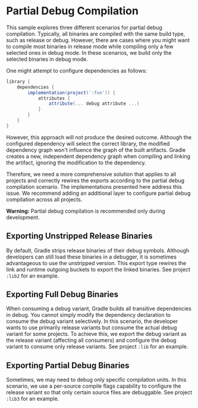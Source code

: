 # Partial Debug Compilation

This sample explores three different scenarios for partial debug compilation.
Typically, all binaries are compiled with the same build type, such as release or debug.
However, there are cases where you might want to compile most binaries in release mode while compiling only a few selected ones in debug mode.
In these scenarios, we build only the selected binaries in debug mode.

One might attempt to configure dependencies as follows:

```groovy
library {
    dependencies {
        implementation(project(':foo')) {
            attributes {
                attribute(... debug attribute ...)
            }
        }
    }
}
```

However, this approach will not produce the desired outcome.
Although the configured dependency will select the correct library, the modified dependency graph won't influence the graph of the built artifacts.
Gradle creates a new, independent dependency graph when compiling and linking the artifact, ignoring the modification to the dependency.

Therefore, we need a more comprehensive solution that applies to all projects and correctly rewires the exports according to the partial debug compilation scenario.
The implementations presented here address this issue.
We recommend adding an additional layer to configure partial debug compilation across all projects.

**Warning:** Partial debug compilation is recommended only during development.

## Exporting Unstripped Release Binaries

By default, Gradle strips release binaries of their debug symbols.
Although developers can still load these binaries in a debugger, it is sometimes advantageous to use the unstripped version.
This export type rewires the link and runtime outgoing buckets to export the linked binaries.
See project `:lib2` for an example.

## Exporting Full Debug Binaries

When consuming a debug variant, Gradle builds all transitive dependencies in debug.
You cannot simply modify the dependency declaration to consume the debug variant selectively.
In this scenario, the developer wants to use primarily release variants but consume the actual debug variant for some projects.
To achieve this, we export the debug variant as the release variant (affecting all consumers) and configure the debug variant to consume only release variants.
See project `:lib` for an example.

## Exporting Partial Debug Binaries

Sometimes, we may need to debug only specific compilation units.
In this scenario, we use a per-source compile flags capability to configure the release variant so that only certain source files are debuggable.
See project `:lib3` for an example.